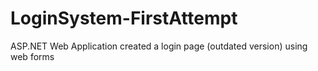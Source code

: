 # LoginSystem-FirstAttempt
ASP.NET Web Application
created a login page (outdated version) using web forms
